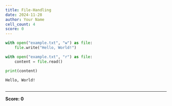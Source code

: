 ```yaml
---
title: File-Handling
date: 2024-11-28
author: Your Name
cell_count: 4
score: 0
---
```


```python
with open("example.txt", "w") as file:
    file.write("Hello, World!")
```


```python
with open("example.txt", "r") as file:
    content = file.read()
```


```python
print(content)
```

    Hello, World!



```python

```


---
**Score: 0**
